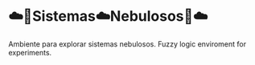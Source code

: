 <h1>☁️📡Sistemas☁️Nebulosos📡☁️</h1>

Ambiente para explorar sistemas nebulosos. Fuzzy logic enviroment for experiments.
